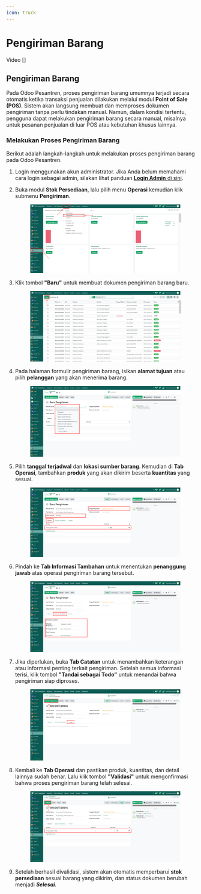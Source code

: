 ```yaml
---
icon: truck
---
```


# Pengiriman Barang

Video \[]

## Pengiriman Barang

Pada Odoo Pesantren, proses pengiriman barang umumnya terjadi secara otomatis ketika transaksi penjualan dilakukan melalui modul **Point of Sale (POS)**. Sistem akan langsung membuat dan memproses dokumen pengiriman tanpa perlu tindakan manual. Namun, dalam kondisi tertentu, pengguna dapat melakukan pengiriman barang secara manual, misalnya untuk pesanan penjualan di luar POS atau kebutuhan khusus lainnya.

### Melakukan Proses Pengiriman Barang

Berikut adalah langkah-langkah untuk melakukan proses pengiriman barang pada Odoo Pesantren.

1. Login menggunakan akun administrator. Jika Anda belum memahami cara login sebagai admin, silakan lihat panduan [**Login Admin** di sini](../../panduan-login/login-admin.md).
2.  Buka modul **Stok Persediaan**, lalu pilih menu **Operasi** kemudian klik submenu **Pengiriman**.

    <figure><img src="../../.gitbook/assets/images-668 (2).png" alt=""><figcaption></figcaption></figure>


3.  Klik tombol **"Baru"** untuk membuat dokumen pengiriman barang baru.

    <figure><img src="../../.gitbook/assets/images-669 (2).png" alt=""><figcaption></figcaption></figure>


4.  Pada halaman formulir pengiriman barang, isikan **alamat tujuan** atau pilih **pelanggan** yang akan menerima barang.

    <figure><img src="../../.gitbook/assets/images-670 (3).png" alt=""><figcaption></figcaption></figure>


5.  Pilih **tanggal terjadwal** dan **lokasi sumber barang**. Kemudian di **Tab Operasi**, tambahkan **produk** yang akan dikirim beserta **kuantitas** yang sesuai.

    <figure><img src="../../.gitbook/assets/images-671 (1).png" alt=""><figcaption></figcaption></figure>


6.  Pindah ke **Tab Informasi Tambahan** untuk menentukan **penanggung jawab** atas operasi pengiriman barang tersebut.

    <figure><img src="../../.gitbook/assets/images-672 (2).png" alt=""><figcaption></figcaption></figure>


7.  Jika diperlukan, buka **Tab Catatan** untuk menambahkan keterangan atau informasi penting terkait pengiriman. Setelah semua informasi terisi, klik tombol **"Tandai sebagai Todo"** untuk menandai bahwa pengiriman siap diproses.

    <figure><img src="../../.gitbook/assets/images-673 (2).png" alt=""><figcaption></figcaption></figure>


8.  Kembali ke **Tab Operasi** dan pastikan produk, kuantitas, dan detail lainnya sudah benar. Lalu klik tombol **"Validasi"** untuk mengonfirmasi bahwa proses pengiriman barang telah selesai.

    <figure><img src="../../.gitbook/assets/images-674 (3).png" alt=""><figcaption></figcaption></figure>


9. Setelah berhasil divalidasi, sistem akan otomatis memperbarui **stok persediaan** sesuai barang yang dikirim, dan status dokumen berubah menjadi _**Selesai**_.
